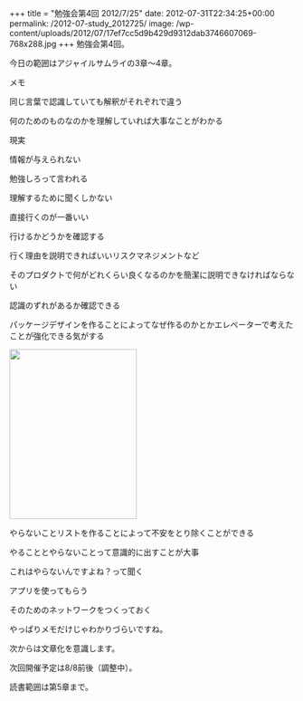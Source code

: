 +++
title = "勉強会第4回 2012/7/25"
date: 2012-07-31T22:34:25+00:00
permalink: /2012-07-study_2012725/
image: /wp-content/uploads/2012/07/17ef7cc5d9b429d9312dab3746607069-768x288.jpg
+++
勉強会第4回。
  
今日の範囲はアジャイルサムライの3章〜4章。

メモ

同じ言葉で認識していても解釈がそれぞれで違う

何のためのものなのかを理解していれば大事なことがわかる
  
現実
  
情報が与えられない
  
勉強しろって言われる
  
理解するために聞くしかない
  
直接行くのが一番いい
  
行けるかどうかを確認する
  
行く理由を説明できればいいリスクマネジメントなど

そのプロダクトで何がどれくらい良くなるのかを簡潔に説明できなければならない
  
認識のずれがあるか確認できる

パッケージデザインを作ることによってなぜ作るのかとかエレベーターで考えたことが強化できる気がする

[<img src="http://5000164.jp/wp-content/uploads/2012/07/17ef7cc5d9b429d9312dab3746607069-225x300.jpg" alt="" title="de_勉強会_20120725" width="225" height="300" class="aligncenter size-medium wp-image-257" srcset="http://5000164.jp/wp-content/uploads/2012/07/17ef7cc5d9b429d9312dab3746607069-225x300.jpg 225w, http://5000164.jp/wp-content/uploads/2012/07/17ef7cc5d9b429d9312dab3746607069.jpg 768w" sizes="(max-width: 225px) 100vw, 225px" />](http://5000164.jp/wp-content/uploads/2012/07/17ef7cc5d9b429d9312dab3746607069.jpg)

やらないことリストを作ることによって不安をとり除くことができる
  
やることとやらないことって意識的に出すことが大事
  
これはやらないんですよね？って聞く

アプリを使ってもらう
  
そのためのネットワークをつくっておく

やっぱりメモだけじゃわかりづらいですね。
  
次からは文章化を意識します。
  
次回開催予定は8/8前後（調整中）。
  
読書範囲は第5章まで。
